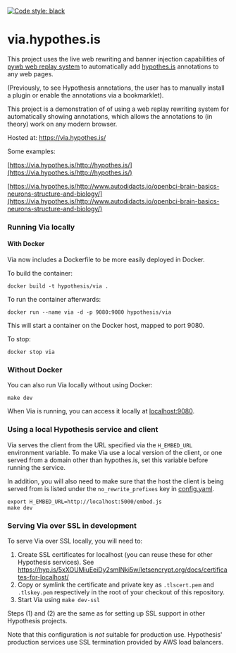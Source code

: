 [![Code style: black](https://img.shields.io/badge/code%20style-black-000000.svg)](https://github.com/ambv/black)

via.hypothes.is
================

This project uses the live web rewriting and banner injection capabilities of [pywb web replay system](https://github.com/ikreymer/pywb) to automatically add [hypothes.is](https://hypothes.is) annotations to any web pages.

(Previously, to see Hypothesis annotations, the user has to manually install a plugin or enable the annotations via a bookmarklet).

This project is a demonstration of of using a web replay rewriting system for automatically showing annotations, which allows the annotations to (in theory) work on any modern browser.

Hosted at: https://via.hypothes.is/

Some examples:

[https://via.hypothes.is/http://hypothes.is/](https://via.hypothes.is/http://hypothes.is/)

[https://via.hypothes.is/http://www.autodidacts.io/openbci-brain-basics-neurons-structure-and-biology/](https://via.hypothes.is/http://www.autodidacts.io/openbci-brain-basics-neurons-structure-and-biology/)


### Running Via locally

#### With Docker

Via now includes a Dockerfile to be more easily deployed in Docker.

To build the container:
```
docker build -t hypothesis/via .
```

To run the container afterwards:
```
docker run --name via -d -p 9080:9080 hypothesis/via
```

This will start a container on the Docker host, mapped to port 9080.

To stop:

```
docker stop via
```

### Without Docker

You can also run Via locally without using Docker:

```shellsession
make dev
```

When Via is running, you can access it locally at [localhost:9080](http://localhost:9080).

### Using a local Hypothesis service and client

Via serves the client from the URL specified via the `H_EMBED_URL` environment variable. To make Via use a local version of the client, or one served from a domain other than hypothes.is, set this variable before running the service.

In addition, you will also need to make sure that the host the client is being served from is listed under the `no_rewrite_prefixes` key in [config.yaml](config.yaml).

```shellsession
export H_EMBED_URL=http://localhost:5000/embed.js
make dev
```

### Serving Via over SSL in development

To serve Via over SSL locally, you will need to:

1. Create SSL certificates for localhost (you can reuse these for other Hypothesis
   services). See https://hyp.is/5xXOUMiuEeiDy2smINki5w/letsencrypt.org/docs/certificates-for-localhost/
2. Copy or symlink the certificate and private key as `.tlscert.pem` and
   `.tlskey.pem` respectively in the root of your checkout of this repository.
3. Start Via using `make dev-ssl`

Steps (1) and (2) are the same as for setting up SSL support in other Hypothesis
projects.

Note that this configuration is *not* suitable for production use.
Hypothesis' production services use SSL termination provided by AWS load
balancers.
